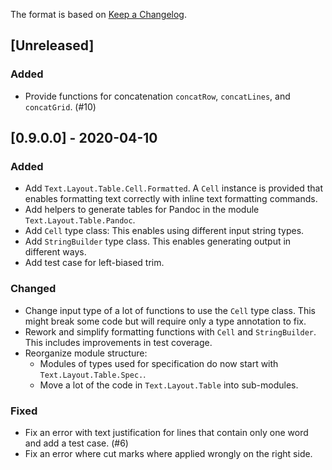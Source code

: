 The format is based on [Keep a Changelog](https://keepachangelog.com/en/1.0.0/).

## [Unreleased]

### Added

- Provide functions for concatenation `concatRow`, `concatLines`, and
  `concatGrid`. (#10)


## [0.9.0.0] - 2020-04-10

### Added

- Add `Text.Layout.Table.Cell.Formatted`. A `Cell` instance is provided that
  enables formatting text correctly with inline text formatting commands.
- Add helpers to generate tables for Pandoc in the module
  `Text.Layout.Table.Pandoc`.
- Add `Cell` type class: This enables using different input string types.
- Add `StringBuilder` type class. This enables generating output in different
  ways.
- Add test case for left-biased trim.

### Changed

- Change input type of a lot of functions to use the `Cell` type class. This
  might break some code but will require only a type annotation to fix.
- Rework and simplify formatting functions with `Cell` and `StringBuilder`. This
  includes improvements in test coverage.
- Reorganize module structure:
    * Modules of types used for specification do now start with
      `Text.Layout.Table.Spec.`.
    * Move a lot of the code in `Text.Layout.Table` into sub-modules.

### Fixed

- Fix an error with text justification for lines that contain only one word and
  add a test case. (#6)
- Fix an error where cut marks where applied wrongly on the right side.

